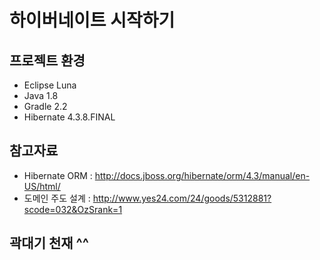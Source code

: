 # 하이버네이트 시작하기

## 프로젝트 환경
* Eclipse Luna
* Java 1.8
* Gradle 2.2
* Hibernate 4.3.8.FINAL

## 참고자료
* Hibernate ORM : http://docs.jboss.org/hibernate/orm/4.3/manual/en-US/html/
* 도메인 주도 설계 : http://www.yes24.com/24/goods/5312881?scode=032&OzSrank=1

## 곽대기 천재 ^^
